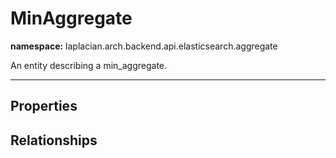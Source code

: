 

# **MinAggregate**
**namespace:** laplacian.arch.backend.api.elasticsearch.aggregate

An entity describing a min_aggregate.



---

## Properties

## Relationships
